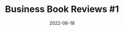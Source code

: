---
slug: business-book-reviews-1
title: 'Business Book Reviews #1'
date: 2022-06-18
excerpt: 'Brief reviews of Never Split the Difference, Measure What Matters, and Principles by Ray Dalio.'
tags: [Book Reviews]
owner: false
image: false
---
